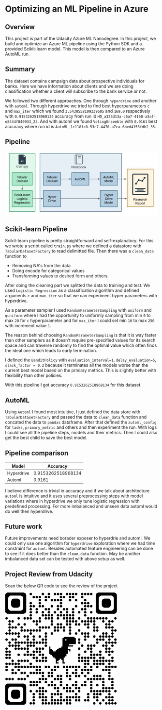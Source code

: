 # Optimizing an ML Pipeline in Azure

## Overview
This project is part of the Udacity Azure ML Nanodegree.
In this project, we build and optimize an Azure ML pipeline using the Python SDK and a provided Scikit-learn model.
This model is then compared to an Azure AutoML run.

## Summary
The dataset contains campaign data about prospective individuals for banks. Here we have information about clients and we are doing classification whether a client will subscribe to the bank service or not.

We followed two different approaches. One through `hyperdrive` and another with `automl`. Through hyperdrive we tried to find best hyperparameters `c` and `max_iter` which we found `3.5430558109339505` and `169.0` respectively with `0.9153262518968134` accuracy from run id `HD_a323d13a-c6a7-4160-a5af-e8444f840933_23`. And with automl we found `VotingEnsemble` with `0.9161` best accuracy where run id is `AutoML_1c1181c8-53c7-4470-a7ca-6bed4153fdb2_35`.

## Pipeline
![Diagram](Diagram.jpg?raw=true)

## Scikit-learn Pipeline
Scikit-learn pipeline is pretty straightforward and self-explanatory. For this we wrote a script called `train.py` where we defined a datastore with `TabularDatasetFactory` to read delimitted file. Then there was a `clean_data` function to

  - Removing NA's from the data
  - Doing encode for categorical values
  - Transforming values to desired form and others.
  
After doing the cleaning part we splitted the data to training and test. We used `Logistic Regression` as a classification algorithm and defined arguments `c` and `max_iter` so that we can experiment hyper parameters with hyperdrive. 

As a parameter sampler I used `RandomParameterSampling` with `uniform` and `quniform` where I had the opportunity to uniformly sampling from min `0` to max `20` for `c` hyperparameter and for `max_iter` I could set min `10` to max `250` with increment value `1`. 

The reason behind choosing `RandomParameterSampling` is that it is way faster than other samplers as it doesn't require pre-specified values for its search space and can traverse randomly to find the optimal value which often finds the ideal one which leads to early termination.

I defined the `BanditPolicy` with `evaluation_interval=1`, `delay_evaluation=5`, `slack_factor = 0.2` because it terminates all the models worse than the current best model based on the prmiary metrics. This is slightly better with flexibility than other policies.

With this pipeline I got accuracy `0.9153262518968134` for this dataset.

## AutoML
Using `Automl` I found most intuitive, I just defined the data store with `TabularDatasetFactory` and passed the data to `clean_data` function and concated the data to `pandas` dataframe. After that defined the `automl_config` for `tasks`, `primary_metric` and others and then experiment the run. With logs I could see all the pipeline steps, models and their metrics. Then I could also get the best child to save the best model.

## Pipeline comparison
| Model | Accuracy |
|-|-|
| Hyperdrive | 0.9153262518968134 |
| Automl | 0.9161 |

I believe difference is trivial in accuracy and if we talk about architecture `automl` is intuitive and it uses several preprocessing steps with model variations where in hyperdrive we only tune logistic regression with predefined processing. For more imbalanced and unseen data automl would do well then hyperdrive.

## Future work

Future improvements need borader exposer to hyperdrie and automl. We could only use one algorithm for `hyperdrive` exploration where we had time constraint for `automl`. Besides automated feature engineering can be done to see if it does better than the `clean_data` function. May be another imbalanced data set can be tested with above setup as well. 

## Project Review from Udacity
Scan the below QR code to see the review of the project

![Project Review](qrcode_review.udacity.com.png?raw=true)


